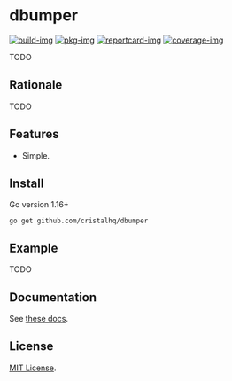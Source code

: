# dbumper

[![build-img]][build-url]
[![pkg-img]][pkg-url]
[![reportcard-img]][reportcard-url]
[![coverage-img]][coverage-url]

TODO

## Rationale

TODO

## Features

* Simple.

## Install

Go version 1.16+

```
go get github.com/cristalhq/dbumper
```

## Example

TODO

## Documentation

See [these docs][pkg-url].

## License

[MIT License](LICENSE).

[build-img]: https://github.com/cristalhq/dbumper/workflows/build/badge.svg
[build-url]: https://github.com/cristalhq/dbumper/actions
[pkg-img]: https://pkg.go.dev/badge/cristalhq/dbumper
[pkg-url]: https://pkg.go.dev/github.com/cristalhq/dbumper
[reportcard-img]: https://goreportcard.com/badge/cristalhq/dbumper
[reportcard-url]: https://goreportcard.com/report/cristalhq/dbumper
[coverage-img]: https://codecov.io/gh/cristalhq/dbumper/branch/main/graph/badge.svg
[coverage-url]: https://codecov.io/gh/cristalhq/dbumper
